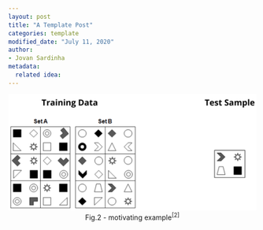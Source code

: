 ```yaml
---
layout: post
title: "A Template Post"
categories: template
modified_date: "July 11, 2020"
author:
- Jovan Sardinha
metadata:
  related idea:
---
```



<div style="text-align: center">
  <img src="/assets/post_assets/mm-prod/motivating_example.png"/>
  <figcaption>Fig.2 - motivating example<sup>[2]</sup></figcaption>
</div>